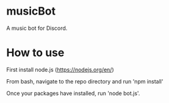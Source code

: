 # musicBot
A music bot for Discord.

# How to use

First install node.js (https://nodejs.org/en/)

From bash, navigate to the repo directory and run 'npm install'

Once your packages have installed, run 'node bot.js'.
